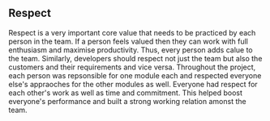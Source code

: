## Respect

Respect is a very important core value that needs to be practiced by each person in the team.
If a person feels valued then they can work with full enthusiasm and maximise productivity. Thus, every person adds calue to the team. 
Similarly, developers should respect not just the team but also the customers and their requirements and vice versa.
Throughout the project, each person was repsonsible for one module each and respected everyone else's appraoches for the other modules as well.
Everyone had respect for each other's work as well as time and commitment.
This helped boost everyone's performance and built a strong working relation amonst the team.
